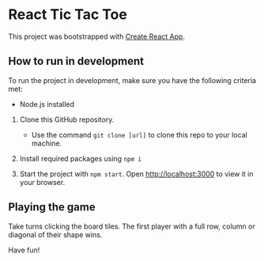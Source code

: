 # React Tic Tac Toe

This project was bootstrapped with [Create React App](https://github.com/facebook/create-react-app).

## How to run in development

To run the project in development, make sure you have the following criteria met:

-   Node.js installed

1.  Clone this GitHub repository.

    -   Use the command `git clone [url]` to clone this repo to your local machine.

2.  Install required packages using `npm i`

3.  Start the project with `npm start`. Open [http://localhost:3000](http://localhost:3000) to view it in your browser.

## Playing the game

Take turns clicking the board tiles. The first player with a full row, column or diagonal of their shape wins.

Have fun!
